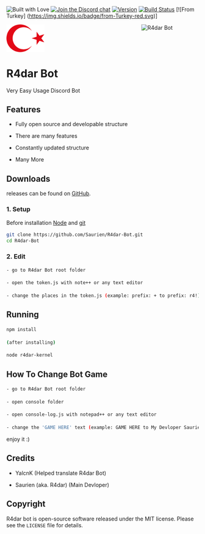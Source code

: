 ![Built with Love](https://camo.githubusercontent.com/bef1253aea8dd72392b8da01d7e24ecf190a35bc/687474703a2f2f666f7274686562616467652e636f6d2f696d616765732f6261646765732f6275696c742d776974682d6c6f76652e737667)
[![Join the Discord chat](https://img.shields.io/badge/discord-r4darhub-738adb.svg)](https://discord.gg/mv2RzYW)
[![Version](https://img.shields.io/badge/version-0.1.2%20(Release%207)-red.svg)](https://github.com/Saurien/New-Bot/releases/tag/0.1.2)
[![Build Status](https://travis-ci.org/Saurien/R4dar-Bot.svg?branch=master)](https://travis-ci.org/Saurien/R4dar-Bot)
[![From Turkey] (https://img.shields.io/badge/from-Turkey-red.svg)]


<img align="top" alt="From Turkey" width="100" src="./data/logo/turkey.png">
<img align="right" alt="R4dar Bot" width="150" src="./data/logo/logo.png">

# R4dar Bot

Very Easy Usage Discord Bot 

## Features
- Fully open source and developable structure

- There are many features

- Constantly updated structure
  
- Many More

## Downloads
releases can be found on [GitHub](https://github.com/Saurien/New-Bot/releases).

### 1. Setup
Before installation [Node](https://nodejs.org/en/download) and [git](https://git-scm.com/downloads)

```sh
git clone https://github.com/Saurien/R4dar-Bot.git
cd R4dar-Bot
```

### 2. Edit

```sh
- go to R4dar Bot root folder 

- open the token.js with note++ or any text editor

- change the places in the token.js (example: prefix: + to prefix: r4!)
```

## Running

```sh
npm install

(after installing)

node r4dar-kernel
```

## How To Change Bot Game

```sh
- go to R4dar Bot root folder

- open console folder

- open console-log.js with notepad++ or any text editor

- change the 'GAME HERE' text (example: GAME HERE to My Devloper Saurien)
```

enjoy it :)

## Credits

 * YalcnK (Helped translate R4dar Bot)
 
 * Saurien (aka. R4dar) (Main Devloper)

## Copyright

R4dar bot is open-source software released under the MIT license. Please see
the `LICENSE` file for details.
